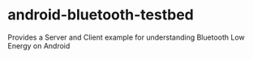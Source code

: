 # android-bluetooth-testbed
Provides a Server and Client example for understanding Bluetooth Low Energy on Android
